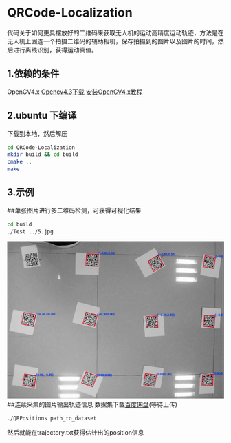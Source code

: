 QRCode-Localization
===
代码关于如何更具摆放好的二维码来获取无人机的运动高精度运动轨迹，方法是在无人机上固连一个拍摄二维码的辅助相机，保存拍摄到的图片以及图片的时间，然后进行离线识别，获得运动真值。

1.依赖的条件
---
OpenCV4.x
[Opencv4.3下载](https://github.com/opencv/opencv/archive/4.3.0.zip)
[安装OpenCV4.x教程](https://blog.csdn.net/learning_tortosie/article/details/80594399)

2.ubuntu 下编译
---
下载到本地，然后解压
```bash
cd QRCode-Localization
mkdir build && cd build
cmake ..
make
```


3.示例
---
##单张图片进行多二维码检测，可获得可视化结果
```bash
cd build
./Test ../5.jpg
```
![单张图片运行结果](https://github.com/jlm345/QRCode-Localization/blob/master/result.png)
##连续采集的图片输出轨迹信息 数据集下载[百度网盘](www.baidu.com)(等待上传)
```bash
./QRPositions path_to_dataset
```
然后就能在trajectory.txt获得估计出的position信息
